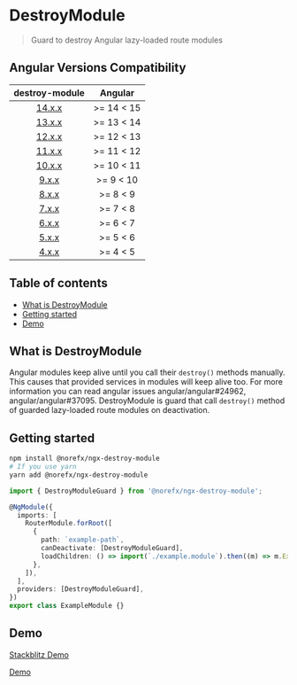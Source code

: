 # DestroyModule

> Guard to destroy Angular lazy-loaded route modules

## Angular Versions Compatibility

|                         destroy-module                         |  Angular   |
| :------------------------------------------------------------: | :--------: |
| [14.x.x](https://github.com/norefx/destroy-module/tree/14.x.x) | >= 14 < 15 |
| [13.x.x](https://github.com/norefx/destroy-module/tree/13.x.x) | >= 13 < 14 |
| [12.x.x](https://github.com/norefx/destroy-module/tree/12.x.x) | >= 12 < 13 |
| [11.x.x](https://github.com/norefx/destroy-module/tree/11.x.x) | >= 11 < 12 |
| [10.x.x](https://github.com/norefx/destroy-module/tree/10.x.x) | >= 10 < 11 |
|  [9.x.x](https://github.com/norefx/destroy-module/tree/9.x.x)  | >= 9 < 10  |
|  [8.x.x](https://github.com/norefx/destroy-module/tree/8.x.x)  |  >= 8 < 9  |
|  [7.x.x](https://github.com/norefx/destroy-module/tree/7.x.x)  |  >= 7 < 8  |
|  [6.x.x](https://github.com/norefx/destroy-module/tree/6.x.x)  |  >= 6 < 7  |
|  [5.x.x](https://github.com/norefx/destroy-module/tree/5.x.x)  |  >= 5 < 6  |
|  [4.x.x](https://github.com/norefx/destroy-module/tree/4.x.x)  |  >= 4 < 5  |

## Table of contents

- [What is DestroyModule](#what-is-destroymodule)
- [Getting started](#getting-started)
- [Demo](#demo)

## What is DestroyModule

Angular modules keep alive until you call their `destroy()` methods manually. This causes that provided services in modules will keep alive too. For more information you can read angular issues angular/angular#24962, angular/angular#37095. DestroyModule is guard that call `destroy()` method of guarded lazy-loaded route modules on deactivation.

## Getting started

```sh
npm install @norefx/ngx-destroy-module
# If you use yarn
yarn add @norefx/ngx-destroy-module
```

```ts
import { DestroyModuleGuard } from '@norefx/ngx-destroy-module';

@NgModule({
  imports: [
    RouterModule.forRoot([
      {
        path: `example-path`,
        canDeactivate: [DestroyModuleGuard],
        loadChildren: () => import(`./example.module`).then((m) => m.ExampleModule),
      },
    ]),
  ],
  providers: [DestroyModuleGuard],
})
export class ExampleModule {}
```

## Demo

[Stackblitz Demo](https://ngx-destroy-module.stackblitz.io)

[Demo](https://user-images.githubusercontent.com/89928030/188677092-2d230816-4c50-4272-a691-5e4e0cefbcf4.webm)
